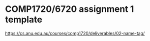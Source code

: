 # COMP1720/6720 assignment 1 template

<https://cs.anu.edu.au/courses/comp1720/deliverables/02-name-tag/>
